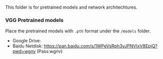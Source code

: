 This folder is for pretrained models and network architechtures.

### VGG Pretrained models

Place the pretrained models with `.pth` format under the `/models` folder.

- Google Drive:
- Baidu Netdisk: https://pan.baidu.com/s/1WPeVsRph3vJPNVIxV8EpjQ?pwd=wgnv (Pass:wgnv)
